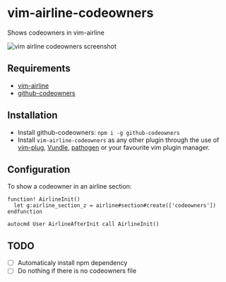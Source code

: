 # vim-airline-codeowners
Shows codeowners in vim-airline

![vim airline codeowners screenshot](https://user-images.githubusercontent.com/347098/91915409-63262700-ecb2-11ea-8502-52f820e22c75.png)


## Requirements

- [vim-airline](https://github.com/bling/vim-airline)
- [github-codeowners](https://github.com/jjmschofield/github-codeowners)

## Installation
- Install github-codeowners: `npm i -g github-codeowners`
- Install `vim-airline-codeowners` as any other plugin through the use of
[vim-plug](https://github.com/junegunn/vim-plug),
[Vundle](https://github.com/VundleVim/Vundle.vim),
[pathogen](https://github.com/tpope/vim-pathogen)
or your favourite vim plugin manager.

## Configuration

To show a codeowner in an airline section:

```vim
function! AirlineInit()
  let g:airline_section_z = airline#section#create(['codeowners'])
endfunction

autocmd User AirlineAfterInit call AirlineInit()
```

## TODO

- [ ] Automaticaly install npm dependency
- [ ] Do nothing if there is no codeowners file
